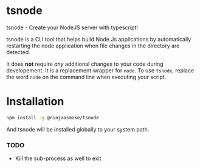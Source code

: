 # tsnode

tsnode - Create your NodeJS server with typescript!

tsnode is a CLI tool that helps build Node.Js applications by automatically restarting the node application when file changes in the directory are detected.

It does **not** require *any* additional changes to your code during developement. It is a replacement wrapper for `node`. To use `tsnode`, replace the word `node` on the command line when executing your script.


# Installation

```bash
npm install -g @ninjaasmoke/tsnode
```

And tsnode will be installed globally to your system path.

### TODO 

- Kill the sub-process as well to exit
